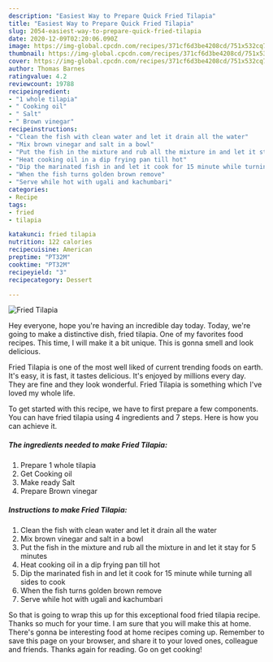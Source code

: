 ```yaml
---
description: "Easiest Way to Prepare Quick Fried Tilapia"
title: "Easiest Way to Prepare Quick Fried Tilapia"
slug: 2054-easiest-way-to-prepare-quick-fried-tilapia
date: 2020-12-09T02:20:06.090Z
image: https://img-global.cpcdn.com/recipes/371cf6d3be4208cd/751x532cq70/fried-tilapia-recipe-main-photo.jpg
thumbnail: https://img-global.cpcdn.com/recipes/371cf6d3be4208cd/751x532cq70/fried-tilapia-recipe-main-photo.jpg
cover: https://img-global.cpcdn.com/recipes/371cf6d3be4208cd/751x532cq70/fried-tilapia-recipe-main-photo.jpg
author: Thomas Barnes
ratingvalue: 4.2
reviewcount: 19788
recipeingredient:
- "1 whole tilapia"
- " Cooking oil"
- " Salt"
- " Brown vinegar"
recipeinstructions:
- "Clean the fish with clean water and let it drain all the water"
- "Mix brown vinegar and salt in a bowl"
- "Put the fish in the mixture and rub all the mixture in and let it stay for 5 minutes"
- "Heat cooking oil in a dip frying pan till hot"
- "Dip the marinated fish in and let it cook for 15 minute while turning all sides to cook"
- "When the fish turns golden brown remove"
- "Serve while hot with ugali and kachumbari"
categories:
- Recipe
tags:
- fried
- tilapia

katakunci: fried tilapia 
nutrition: 122 calories
recipecuisine: American
preptime: "PT32M"
cooktime: "PT32M"
recipeyield: "3"
recipecategory: Dessert

---
```



![Fried Tilapia](https://img-global.cpcdn.com/recipes/371cf6d3be4208cd/751x532cq70/fried-tilapia-recipe-main-photo.jpg)

Hey everyone, hope you're having an incredible day today. Today, we're going to make a distinctive dish, fried tilapia. One of my favorites food recipes. This time, I will make it a bit unique. This is gonna smell and look delicious.



Fried Tilapia is one of the most well liked of current trending foods on earth. It's easy, it is fast, it tastes delicious. It's enjoyed by millions every day. They are fine and they look wonderful. Fried Tilapia is something which I've loved my whole life.


To get started with this recipe, we have to first prepare a few components. You can have fried tilapia using 4 ingredients and 7 steps. Here is how you can achieve it.

<!--inarticleads1-->

##### The ingredients needed to make Fried Tilapia:

1. Prepare 1 whole tilapia
1. Get  Cooking oil
1. Make ready  Salt
1. Prepare  Brown vinegar




<!--inarticleads2-->

##### Instructions to make Fried Tilapia:

1. Clean the fish with clean water and let it drain all the water
1. Mix brown vinegar and salt in a bowl
1. Put the fish in the mixture and rub all the mixture in and let it stay for 5 minutes
1. Heat cooking oil in a dip frying pan till hot
1. Dip the marinated fish in and let it cook for 15 minute while turning all sides to cook
1. When the fish turns golden brown remove
1. Serve while hot with ugali and kachumbari




So that is going to wrap this up for this exceptional food fried tilapia recipe. Thanks so much for your time. I am sure that you will make this at home. There's gonna be interesting food at home recipes coming up. Remember to save this page on your browser, and share it to your loved ones, colleague and friends. Thanks again for reading. Go on get cooking!
